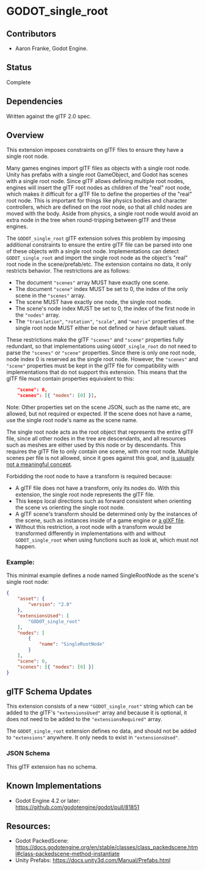 # GODOT_single_root

## Contributors

* Aaron Franke, Godot Engine.

## Status

Complete

## Dependencies

Written against the glTF 2.0 spec.

## Overview

This extension imposes constraints on glTF files to ensure they have a single root node.

Many games engines import glTF files as objects with a single root node. Unity has prefabs with a single root GameObject, and Godot has scenes with a single root node. Since glTF allows defining multiple root nodes, engines will insert the glTF root nodes as children of the "real" root node, which makes it difficult for a glTF file to define the properties of the "real" root node. This is important for things like physics bodies and character controllers, which are defined on the root node, so that all child nodes are moved with the body. Aside from physics, a single root node would avoid an extra node in the tree when round-tripping between glTF and these engines.

The `GODOT_single_root` glTF extension solves this problem by imposing additional constraints to ensure the entire glTF file can be parsed into one of these objects with a single root node. Implementations can detect `GODOT_single_root` and import the single root node as the object's "real" root node in the scene/prefab/etc. The extension contains no data, it only restricts behavior. The restrictions are as follows:

* The document `"scenes"` array MUST have exactly one scene.
* The document `"scene"` index MUST be set to 0, the index of the only scene in the `"scenes"` array.
* The scene MUST have exactly one node, the single root node.
* The scene's node index MUST be set to 0, the index of the first node in the `"nodes"` array.
* The `"translation"`, `"rotation"`, `"scale"`, and `"matrix"` properties of the single root node MUST either be not defined or have default values.

These restrictions make the glTF `"scenes"` and `"scene"` properties fully redundant, so that implementations using `GODOT_single_root` do not need to parse the `"scenes"` or `"scene"` properties. Since there is only one root node, node index 0 is reserved as the single root node. However, the `"scenes"` and `"scene"` properties must be kept in the glTF file for compatibility with implementations that do not support this extension. This means that the glTF file must contain properties equivalent to this:

```json
	"scene": 0,
	"scenes": [{ "nodes": [0] }],
```

Note: Other properties set on the scene JSON, such as the name etc, are allowed, but not required or expected. If the scene does not have a name, use the single root node's name as the scene name.

The single root node acts as the root object that represents the entire glTF file, since all other nodes in the tree are descendants, and all resources such as meshes are either used by this node or by descendants. This requires the glTF file to only contain one scene, with one root node. Multiple scenes per file is not allowed, since it goes against this goal, and [is usually not a meaningful concept](https://github.com/KhronosGroup/glTF/issues/1542).

Forbidding the root node to have a transform is required because:
* A glTF file does not have a transform, only its nodes do. With this extension, the single root node represents the glTF file.
* This keeps local directions such as forward consistent when orienting the scene vs orienting the single root node.
* A glTF scene's transform should be determined only by the instances of the scene, such as instances inside of a game engine or [a glXF file](https://github.com/KhronosGroup/glXF).
* Without this restriction, a root node with a transform would be transformed differently in implementations with and without `GODOT_single_root` when using functions such as look at, which must not happen.

### Example:

This minimal example defines a node named SingleRootNode as the scene's single root node:

```json
{
	"asset": {
		"version": "2.0"
	},
	"extensionsUsed": [
		"GODOT_single_root"
	],
	"nodes": [
		{
			"name": "SingleRootNode"
		}
	],
	"scene": 0,
	"scenes": [{ "nodes": [0] }]
}
```

## glTF Schema Updates

This extension consists of a new `"GODOT_single_root"` string which can be added to the glTF's `"extensionsUsed"` array and because it is optional, it does not need to be added to the `"extensionsRequired"` array.

The `GODOT_single_root` extension defines no data, and should not be added to `"extensions"` anywhere. It only needs to exist in `"extensionsUsed"`.

### JSON Schema

This glTF extension has no schema.

## Known Implementations

* Godot Engine 4.2 or later: https://github.com/godotengine/godot/pull/81851

## Resources:

* Godot PackedScene: https://docs.godotengine.org/en/stable/classes/class_packedscene.html#class-packedscene-method-instantiate
* Unity Prefabs: https://docs.unity3d.com/Manual/Prefabs.html
